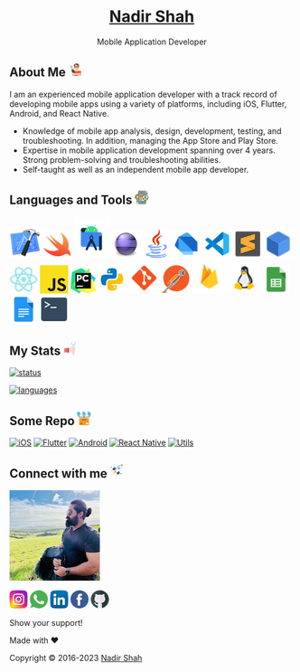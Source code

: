 <h1 align="center">
  <a href="https://github.com/lonewolfnadhu">    
    Nadir Shah
  </a>
</h1>

<p align="center">
  Mobile Application Developer
</p>

## About Me [<img src="https://github.com/lonewolfnadhu/lonewolfnadhu/blob/main/Resources/Icons/auther-icon.png">](https://github.com/lonewolfnadhu)
I am an experienced mobile application developer with a track record of developing mobile apps using a variety of platforms, including iOS, Flutter, Android, and React Native.

- Knowledge of mobile app analysis, design, development, testing, and troubleshooting. In addition, managing the App Store and Play Store. 
- Expertise in mobile application development spanning over 4 years. Strong problem-solving and troubleshooting abilities.
- Self-taught as well as an independent mobile app developer.


## Languages and Tools [<img src="https://github.com/lonewolfnadhu/lonewolfnadhu/blob/main/Resources/Icons/extras-icon.png">](https://github.com/lonewolfnadhu)
[<img src="https://github.com/lonewolfnadhu/lonewolfnadhu/blob/main/Resources/Icons/xcode-icon.png">](https://github.com/lonewolfnadhu)
[<img src="https://github.com/lonewolfnadhu/lonewolfnadhu/blob/main/Resources/Icons/swift-icon.png">](https://github.com/lonewolfnadhu)
[<img src="https://github.com/lonewolfnadhu/lonewolfnadhu/blob/main/Resources/Icons/android-studio-icon.png">](https://github.com/lonewolfnadhu)
[<img src="https://github.com/lonewolfnadhu/lonewolfnadhu/blob/main/Resources/Icons/eclipse-icon.png">](https://github.com/lonewolfnadhu)
[<img src="https://github.com/lonewolfnadhu/lonewolfnadhu/blob/main/Resources/Icons/java-icon.png">](https://github.com/lonewolfnadhu)
[<img src="https://github.com/lonewolfnadhu/lonewolfnadhu/blob/main/Resources/Icons/dart-icon.png">](https://github.com/lonewolfnadhu)
[<img src="https://github.com/lonewolfnadhu/lonewolfnadhu/blob/main/Resources/Icons/vs-code-icon.png">](https://github.com/lonewolfnadhu)
[<img src="https://github.com/lonewolfnadhu/lonewolfnadhu/blob/main/Resources/Icons/sublime-icon.png">](https://github.com/lonewolfnadhu)
[<img src="https://github.com/lonewolfnadhu/lonewolfnadhu/blob/main/Resources/Icons/netbeans-icon.png">](https://github.com/lonewolfnadhu)
[<img src="https://github.com/lonewolfnadhu/lonewolfnadhu/blob/main/Resources/Icons/react-native-icon.png">](https://github.com/lonewolfnadhu)
[<img src="https://github.com/lonewolfnadhu/lonewolfnadhu/blob/main/Resources/Icons/java-script-icon.png">](https://github.com/lonewolfnadhu)
[<img src="https://github.com/lonewolfnadhu/lonewolfnadhu/blob/main/Resources/Icons/pycharm-icon.png">](https://github.com/lonewolfnadhu)
[<img src="https://github.com/lonewolfnadhu/lonewolfnadhu/blob/main/Resources/Icons/python-icon.png">](https://github.com/lonewolfnadhu)
[<img src="https://github.com/lonewolfnadhu/lonewolfnadhu/blob/main/Resources/Icons/git-icon.png">](https://github.com/lonewolfnadhu)
[<img src="https://github.com/lonewolfnadhu/lonewolfnadhu/blob/main/Resources/Icons/postman-icon.png">](https://github.com/lonewolfnadhu)
[<img src="https://github.com/lonewolfnadhu/lonewolfnadhu/blob/main/Resources/Icons/firebase-icon.png">](https://github.com/lonewolfnadhu)
[<img src="https://github.com/lonewolfnadhu/lonewolfnadhu/blob/main/Resources/Icons/linux-icon.png">](https://github.com/lonewolfnadhu)
[<img src="https://github.com/lonewolfnadhu/lonewolfnadhu/blob/main/Resources/Icons/google-sheet-icon.png">](https://github.com/lonewolfnadhu)
[<img src="https://github.com/lonewolfnadhu/lonewolfnadhu/blob/main/Resources/Icons/google-doc-icon.png">](https://github.com/lonewolfnadhu)
[<img src="https://github.com/lonewolfnadhu/lonewolfnadhu/blob/main/Resources/Icons/terminal-icon.png">](https://github.com/lonewolfnadhu)


## My Stats [<img src="https://github.com/lonewolfnadhu/lonewolfnadhu/blob/main/Resources/Icons/install-icon.png">](https://github.com/lonewolfnadhu)
[![status](https://github-readme-stats.vercel.app/api?username=lonewolfnadhu&show_icons=true&theme=radical)](https://github.com/lonewolfnadhu)

[![languages](https://github-readme-stats.vercel.app/api/top-langs/?username=lonewolfnadhu&langs_count=8&layout=compact)](https://github.com/lonewolfnadhu)


## Some Repo [<img src="https://github.com/lonewolfnadhu/lonewolfnadhu/blob/main/Resources/Icons/repository-icon.png">](https://github.com/lonewolfnadhu)
[![iOS](https://github-readme-stats.vercel.app/api/pin/?username=lonewolfnadhu&repo=ios)](https://github.com/lonewolfnadhu/ios)
[![Flutter](https://github-readme-stats.vercel.app/api/pin/?username=lonewolfnadhu&repo=flutter)](https://github.com/lonewolfnadhu/flutter)
[![Android](https://github-readme-stats.vercel.app/api/pin/?username=lonewolfnadhu&repo=android)](https://github.com/lonewolfnadhu/android)
[![React Native](https://github-readme-stats.vercel.app/api/pin/?username=lonewolfnadhu&repo=react-native)](https://github.com/lonewolfnadhu/react-native)
[![Utils](https://github-readme-stats.vercel.app/api/pin/?username=lonewolfnadhu&repo=lonewolfnadhu)](https://github.com/lonewolfnadhu/lonewolfnadhu)


## Connect with me [<img src="https://github.com/lonewolfnadhu/lonewolfnadhu/blob/main/Resources/Icons/projects-icon.png">](https://github.com/lonewolfnadhu)

[<img src="https://github.com/lonewolfnadhu/lonewolfnadhu/blob/main/Resources/Icons/nadir-icon.jpg">](https://github.com/lonewolfnadhu)

[<img src="https://github.com/lonewolfnadhu/lonewolfnadhu/blob/main/Resources/Icons/instagram-icon.png">](https://www.instagram.com/lonewolfnadhu/)
[<img src="https://github.com/lonewolfnadhu/lonewolfnadhu/blob/main/Resources/Icons/whatsapp-icon.png">](https://api.whatsapp.com/send?phone=07442013458&lang=en)
[<img src="https://github.com/lonewolfnadhu/lonewolfnadhu/blob/main/Resources/Icons/linkedin-icon.png">](https://www.linkedin.com/in/lonewolfnadhu/)
[<img src="https://github.com/lonewolfnadhu/lonewolfnadhu/blob/main/Resources/Icons/facebook-icon.png">](https://www.facebook.com/lonewolfnadhu/)
[<img src="https://github.com/lonewolfnadhu/lonewolfnadhu/blob/main/Resources/Icons/github-icon.png">](https://github.com/lonewolfnadhu)


Show your support!


Made with ❤️


Copyright © 2016-2023 [Nadir Shah](https://linktr.ee/lonewolfnadhu)
